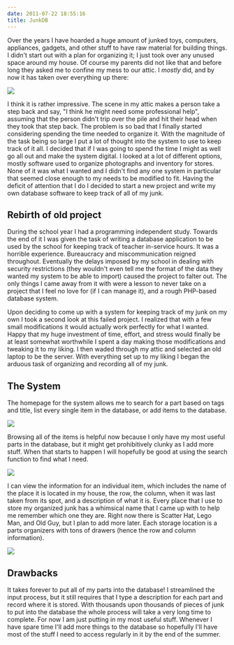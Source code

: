 ```yaml
---
date: 2011-07-22 18:55:16
title: JunkDB
---
```


Over the years I have hoarded a huge amount of junked toys, computers, appliances, gadgets, and other stuff to have raw material for building things. I didn't start out with a plan for organizing it; I just took over any unused space around my house. Of course my parents did not like that and before long they asked me to confine my mess to our attic. I _mostly_ did, and by now it has taken over everything up there:

[![](http://www.hackniac.com/blog/wp-content/uploads/2011/07/attic_junk-1024x768.jpg)](http://www.hackniac.com/blog/wp-content/uploads/2011/07/attic_junk.jpg)

<!--more-->

I think it is rather impressive. The scene in my attic makes a person take a step back and say, "I think he might need some professional help", assuming that the person didn't trip over the pile and hit their head when they took that step back. The problem is so bad that I finally started considering spending the time needed to organize it. With the magnitude of the task being so large I put a lot of thought into the system to use to keep track of it all. I decided that if I was going to spend the time I might as well go all out and make the system digital. I looked at a lot of different options, mostly software used to organize photographs and inventory for stores. None of it was what I wanted and I didn't find any one system in particular that seemed close enough to my needs to be modified to fit. Having the deficit of attention that I do I decided to start a new project and write my own database software to keep track of all of my junk.


## Rebirth of old project


During the school year I had a programming independent study. Towards the end of it I was given the task of writing a database application to be used by the school for keeping track of teacher in-service hours. It was a horrible experience. Bureaucracy and miscommunication reigned throughout. Eventually the delays imposed by my school in dealing with security restrictions (they wouldn't even tell me the format of the data they wanted my system to be able to import) caused the project to falter out. The only things I came away from it with were a lesson to never take on a project that I feel no love for (if I can manage it), and a rough PHP-based database system.

Upon deciding to come up with a system for keeping track of my junk on my own I took a second look at this failed project. I realized that with a few small modifications it would actually work perfectly for what I wanted. Happy that my huge investment of time, effort, and stress would finally be at least somewhat worthwhile I spent a day making those modifications and tweaking it to my liking. I then waded through my attic and selected an old laptop to be the server. With everything set up to my liking I began the arduous task of organizing and recording all of my junk.


## The System


The homepage for the system allows me to search for a part based on tags and title, list every single item in the database, or add items to the database.

[![](http://www.hackniac.com/blog/wp-content/uploads/2011/07/Search.png)](http://www.hackniac.com/blog/wp-content/uploads/2011/07/Search.png)

Browsing all of the items is helpful now because I only have my most useful parts in the database, but it might get prohibitively clunky as I add more stuff. When that starts to happen I will hopefully be good at using the search function to find what I need.

[![](http://www.hackniac.com/blog/wp-content/uploads/2011/07/Item_Browser.png)](http://www.hackniac.com/blog/wp-content/uploads/2011/07/Item_Browser.png)

I can view the information for an individual item, which includes the name of the place it is located in my house, the row, the column, when it was last taken from its spot, and a description of what it is. Every place that I use to store my organized junk has a whimsical name that I came up with to help me remember which one they are. Right now there is Scatter Hat, Lego Man, and Old Guy, but I plan to add more later. Each storage location is a parts organizers with tons of drawers (hence the row and column information).

[![](http://www.hackniac.com/blog/wp-content/uploads/2011/07/Summary.png)](http://www.hackniac.com/blog/wp-content/uploads/2011/07/Summary.png)


## Drawbacks


It takes forever to put all of my parts into the database! I streamlined the input process, but it still requires that I type a description for each part and record where it is stored. With thousands upon thousands of pieces of junk to put into the database the whole process will take a very long time to complete. For now I am just putting in my most useful stuff. Whenever I have spare time I'll add more things to the database so hopefully I'll have most of the stuff I need to access regularly in it by the end of the summer.

